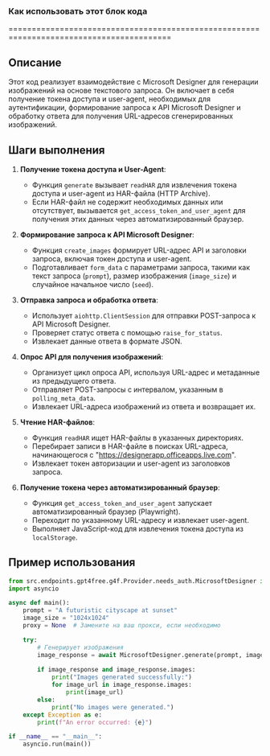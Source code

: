 ### Как использовать этот блок кода
=========================================================================================

Описание
-------------------------
Этот код реализует взаимодействие с Microsoft Designer для генерации изображений на основе текстового запроса. Он включает в себя получение токена доступа и user-agent, необходимых для аутентификации, формирование запроса к API Microsoft Designer и обработку ответа для получения URL-адресов сгенерированных изображений.

Шаги выполнения
-------------------------
1. **Получение токена доступа и User-Agent**:
   - Функция `generate` вызывает `readHAR` для извлечения токена доступа и user-agent из HAR-файла (HTTP Archive).
   - Если HAR-файл не содержит необходимых данных или отсутствует, вызывается `get_access_token_and_user_agent` для получения этих данных через автоматизированный браузер.

2. **Формирование запроса к API Microsoft Designer**:
   - Функция `create_images` формирует URL-адрес API и заголовки запроса, включая токен доступа и user-agent.
   - Подготавливает `form_data` с параметрами запроса, такими как текст запроса (`prompt`), размер изображения (`image_size`) и случайное начальное число (`seed`).

3. **Отправка запроса и обработка ответа**:
   - Использует `aiohttp.ClientSession` для отправки POST-запроса к API Microsoft Designer.
   - Проверяет статус ответа с помощью `raise_for_status`.
   - Извлекает данные ответа в формате JSON.

4. **Опрос API для получения изображений**:
   - Организует цикл опроса API, используя URL-адрес и метаданные из предыдущего ответа.
   - Отправляет POST-запросы с интервалом, указанным в `polling_meta_data`.
   - Извлекает URL-адреса изображений из ответа и возвращает их.

5. **Чтение HAR-файлов**:
   - Функция `readHAR` ищет HAR-файлы в указанных директориях.
   - Перебирает записи в HAR-файле в поисках URL-адреса, начинающегося с "https://designerapp.officeapps.live.com".
   - Извлекает токен авторизации и user-agent из заголовков запроса.

6. **Получение токена через автоматизированный браузер**:
   - Функция `get_access_token_and_user_agent` запускает автоматизированный браузер (Playwright).
   - Переходит по указанному URL-адресу и извлекает user-agent.
   - Выполняет JavaScript-код для извлечения токена доступа из `localStorage`.

Пример использования
-------------------------

```python
from src.endpoints.gpt4free.g4f.Provider.needs_auth.MicrosoftDesigner import MicrosoftDesigner
import asyncio

async def main():
    prompt = "A futuristic cityscape at sunset"
    image_size = "1024x1024"
    proxy = None  # Замените на ваш прокси, если необходимо

    try:
        # Генерирует изображения
        image_response = await MicrosoftDesigner.generate(prompt, image_size, proxy)
        
        if image_response and image_response.images:
            print("Images generated successfully:")
            for image_url in image_response.images:
                print(image_url)
        else:
            print("No images were generated.")
    except Exception as e:
        print(f"An error occurred: {e}")

if __name__ == "__main__":
    asyncio.run(main())